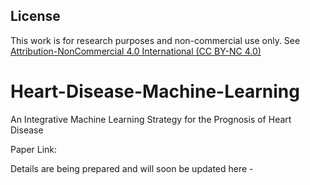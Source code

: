 ## License

This work is for research purposes and non-commercial use only. See [Attribution-NonCommercial 4.0 International (CC BY-NC 4.0)](https://creativecommons.org/licenses/by-nc/4.0/)


# Heart-Disease-Machine-Learning
An Integrative Machine Learning Strategy for the Prognosis of Heart Disease

Paper Link:

Details are being prepared and will soon be updated here - 
